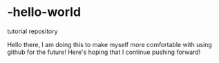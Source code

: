 # -hello-world
tutorial repository

Hello there, I am doing this to make myself more comfortable with using github for the future!
Here's hoping that I continue pushing forward!
